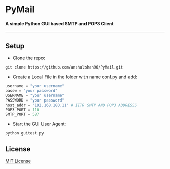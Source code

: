# PyMail
#### A simple Python GUI based SMTP and POP3 Client 
----------------------------------------------------------

## Setup  
- Clone the repo:
```shell
git clone https://github.com/anshulshah96/PyMail.git
```
- Create a Local File in the folder with name conf.py and add:
```python 
username = "your username"
passw = "your password"
USERNAME = "your username"
PASSWORD = "your password"
host_addr = "192.168.180.11" # IITR SMTP AND POP3 ADDRESSS
POP3_PORT = 110
SMTP_PORT = 587
```
- Start the GUI User Agent:
```shell
python guitest.py
```

## License
[MIT License](http://anshul.mit-license.org/)
